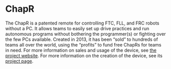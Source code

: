 # ChapR
The ChapR is a patented remote for controlling FTC, FLL, and FRC robots without a PC. It allows teams to easily set up drive practices and run autonomous programs without bothering the programmer(s) or fighting over the few PCs available. Created in 2013, it has been “sold” to hundreds of teams all over the world, using the “profits” to fund free ChapRs for teams in need. For more information on sales and usage of the device, see [the project website](http://thechapr.com). For more information on the creation of the device, see its [project page](http://chapresearch.com/?page_id=868).
